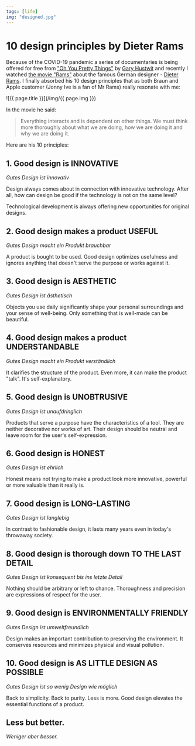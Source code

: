 ```yaml
---
tags: [life]
img: "designed.jpg"
---
```


# 10 design principles by Dieter Rams

Because of the COVID-19 pandemic a series of documentaries is being offered for free from ["Oh You Pretty Things"](https://www.ohyouprettythings.com/free) by [Gary Hustwit](https://www.hustwit.com) and recently I watched [the movie "Rams"](https://www.hustwit.com/rams) about the famous German designer - [Dieter Rams](https://en.wikipedia.org/wiki/Dieter_Rams). I finally absorbed his 10 design principles that as both Braun and Apple customer (Jonny Ive is a fan of Mr Rams) really resonate with me:

<!--More-->

![{{ page.title }}](/img/{{ page.img }})



In the movie he said:

> Everything interacts and is dependent on other things. We must think more thoroughly about what we are doing, how we are doing it and why we are doing it.

Here are his 10 principles:

## 1. Good design is INNOVATIVE

*Gutes Design ist innovativ*

Design always comes about in connection with innovative technology. After all, how can design be good if the technology is not on the same level?

Technological development is always offering new opportunities for original designs.

## 2. Good design makes a product USEFUL

*Gutes Design macht ein Produkt brauchbar*

A product is bought to be used. Good design optimizes usefulness and ignores anything that doesn't serve the purpose or works against it.

## 3. Good design is AESTHETIC

*Gutes Design ist ästhetisch* 

Objects you use daily significantly shape your personal surroundings and your sense of well-being. Only something that is well-made can be beautiful.

## 4. Good design makes a product UNDERSTANDABLE

*Gutes Design macht ein Produkt verständlich*

It clarifies the structure of the product. Even more, it can make the product "talk". It's self-explanatory.

## 5. Good design is UNOBTRUSIVE

*Gutes Design ist unaufdringlich*

Products that serve a purpose have the characteristics of a tool. They are neither decorative nor works of art. Their design should be neutral and leave room for the user's self-expression.

## 6. Good design is HONEST

*Gutes Design ist ehrlich*

Honest means not trying to make a product look more innovative, powerful or more valuable than it really is.

## 7. Good design is LONG-LASTING

*Gutes Design ist langlebig*

In contrast to fashionable design, it lasts many years even in today's throwaway society.

## 8. Good design is thorough down TO THE LAST DETAIL

*Gutes Design ist konsequent bis ins letzte Detail*

Nothing should be arbitrary or left to chance. Thoroughness and precision are expressions of respect for the user.

## 9. Good design is ENVIRONMENTALLY FRIENDLY

*Gutes Design ist umweltfreundlich*

Design makes an important contribution to preserving the environment. It conserves resources and minimizes physical and visual pollution.

## 10. Good design is AS LITTLE DESIGN AS POSSIBLE

*Gutes Design ist so wenig Design wie möglich*

Back to simplicity. Back to purity. Less is more. Good design elevates the essential functions of a product.

## Less but better.

*Weniger aber besser.*





[n]: https://nozbe.com/
[p]: https://thepodcast.fm/